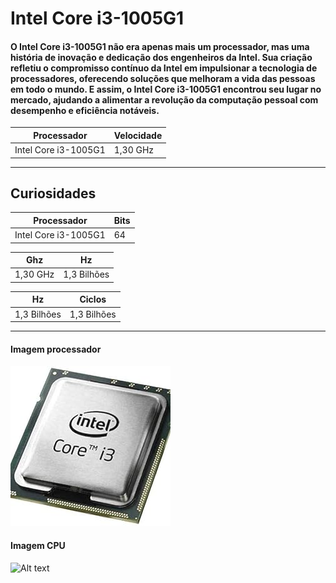 # Intel Core i3-1005G1

#### O Intel Core i3-1005G1 não era apenas mais um processador, mas uma história de inovação e dedicação dos engenheiros da Intel. Sua criação refletiu o compromisso contínuo da Intel em impulsionar a tecnologia de processadores, oferecendo soluções que melhoram a vida das pessoas em todo o mundo. E assim, o Intel Core i3-1005G1 encontrou seu lugar no mercado, ajudando a alimentar a revolução da computação pessoal com desempenho e eficiência notáveis.

| Processador | Velocidade |
| ----------- | ----------- |
| Intel Core i3-1005G1 | 1,30 GHz |

---
## Curiosidades

| Processador | Bits |
| ----------- | ----------- |
| Intel Core i3-1005G1 | 64 |

| Ghz | Hz |
| ----------- | ----------- |
|  1,30 GHz | 1,3 Bilhões |

| Hz | Ciclos |
| ----------- | ----------- |
|  1,3 Bilhões | 1,3 Bilhões |

---

#### Imagem processador 
  ![Alt text](core.jpg)
#### Imagem CPU
![Alt text](Capturar-3.PNG)
